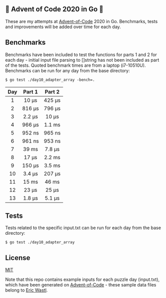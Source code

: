 ## :christmas_tree: Advent of Code 2020 in Go :christmas_tree:
These are my attempts at [Advent-of-Code](https://adventofcode.com) 2020 in Go. Benchmarks, tests and improvements will be added over time for each day.

## Benchmarks
Benchmarks have been included to test the functions for parts 1 and 2 for each day - initial input file parsing to []string has not been included as part of the tests. Quoted benchmark times are from a laptop (i7-10510U). Benchmarks can be run for any day from the base directory:
```
$ go test ./day10_adapter_array -bench=.
```
| Day | Part 1 | Part 2 |
| :---: | :---: | :---: |
| 1 | 10 μs | 425 μs |
| 2 | 816 μs | 796 μs |
| 3 | 2.2 μs | 10 μs |
| 4 | 966 μs | 1.1 ms |
| 5 | 952 ns | 965 ns |
| 6 | 961 ns | 953 ns |
| 7 | 39 ms | 7.8 μs |
| 8 | 17 μs | 2.2 ms |
| 9 | 150 μs | 3.5 ms |
| 10 | 3.4 μs | 207 μs |
| 11 | 15 ms | 46 ms |
| 12 | 23 μs | 25 μs |
| 13 | 1.8 μs | 5.1 μs |

## Tests
Tests related to the specific input.txt can be run for each day from the base directory:
```
$ go test ./day10_adapter_array
```

## License
[MIT](LICENSE)  

Note that this repo contains example inputs for each puzzle day (input.txt), which have been generated on [Advent-of-Code](https://adventofcode.com) - these sample data files belong to [Eric Wastl](https://twitter.com/ericwastl).
